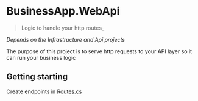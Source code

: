 # BusinessApp.WebApi
> Logic to handle your http routes_

_Depends on the Infrastructure and Api projects_

The purpose of this project is to serve http requests to your API layer so it
can run your business logic

## Getting starting

Create endpoints in [Routes.cs](/CSharp/src/BusinessApp.WebApi/Routes.cs)

